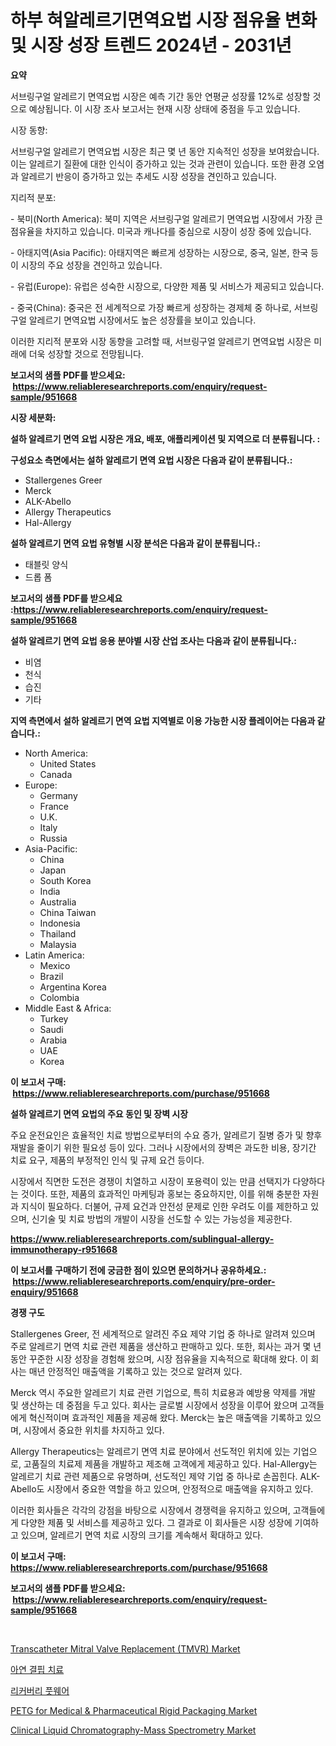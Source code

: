 <p><h1>하부 혀알레르기면역요법 시장 점유율 변화 및 시장 성장 트렌드 2024년 - 2031년</h1></p><p><strong>요약</strong></p>
<p><p>서브링구얼 알레르기 면역요법 시장은 예측 기간 동안 연평균 성장률 12%로 성장할 것으로 예상됩니다. 이 시장 조사 보고서는 현재 시장 상태에 중점을 두고 있습니다.</p><p>시장 동향:</p><p>서브링구얼 알레르기 면역요법 시장은 최근 몇 년 동안 지속적인 성장을 보여왔습니다. 이는 알레르기 질환에 대한 인식이 증가하고 있는 것과 관련이 있습니다. 또한 환경 오염과 알레르기 반응이 증가하고 있는 추세도 시장 성장을 견인하고 있습니다.</p><p>지리적 분포:</p><p>- 북미(North America): 북미 지역은 서브링구얼 알레르기 면역요법 시장에서 가장 큰 점유율을 차지하고 있습니다. 미국과 캐나다를 중심으로 시장이 성장 중에 있습니다.</p><p>- 아태지역(Asia Pacific): 아태지역은 빠르게 성장하는 시장으로, 중국, 일본, 한국 등이 시장의 주요 성장을 견인하고 있습니다.</p><p>- 유럽(Europe): 유럽은 성숙한 시장으로, 다양한 제품 및 서비스가 제공되고 있습니다.</p><p>- 중국(China): 중국은 전 세계적으로 가장 빠르게 성장하는 경제체 중 하나로, 서브링구얼 알레르기 면역요법 시장에서도 높은 성장률을 보이고 있습니다.</p><p>이러한 지리적 분포와 시장 동향을 고려할 때, 서브링구얼 알레르기 면역요법 시장은 미래에 더욱 성장할 것으로 전망됩니다.</p></p>
<p><strong>보고서의 샘플 PDF를 받으세요: &nbsp;<a href="https://www.reliableresearchreports.com/enquiry/request-sample/951668">https://www.reliableresearchreports.com/enquiry/request-sample/951668</a></strong></p>
<p><strong>시장 세분화:</strong></p>
<p><strong> 설하 알레르기 면역 요법 시장은 개요, 배포, 애플리케이션 및 지역으로 더 분류됩니다. :</strong></p>
<p><strong>구성요소 측면에서는 설하 알레르기 면역 요법 시장은 다음과 같이 분류됩니다.:</strong></p>
<p><ul><li>Stallergenes Greer</li><li>Merck</li><li>ALK-Abello</li><li>Allergy Therapeutics</li><li>Hal-Allergy</li></ul></p>
<p><strong> 설하 알레르기 면역 요법 유형별 시장 분석은 다음과 같이 분류됩니다.:</strong></p>
<p><ul><li>태블릿 양식</li><li>드롭 폼</li></ul></p>
<p><strong>보고서의 샘플 PDF를 받으세요 :<a href="https://www.reliableresearchreports.com/enquiry/request-sample/951668">https://www.reliableresearchreports.com/enquiry/request-sample/951668</a></strong></p>
<p><strong> 설하 알레르기 면역 요법 응용 분야별 시장 산업 조사는 다음과 같이 분류됩니다.:</strong></p>
<p><ul><li>비염</li><li>천식</li><li>습진</li><li>기타</li></ul></p>
<p><strong>지역 측면에서 설하 알레르기 면역 요법 지역별로 이용 가능한 시장 플레이어는 다음과 같습니다.:</strong></p>
<p><ul>
    <li>
        North America:
        <ul>
            <li>United States</li>
            <li>Canada</li>
        </ul>
    </li>
    <li>
        Europe:
        <ul>
            <li>Germany</li>
            <li>France</li>
            <li>U.K.</li>
            <li>Italy</li>
            <li>Russia</li>
        </ul>
    </li>
    <li>
        Asia-Pacific:
        <ul>
            <li>China</li>
            <li>Japan</li>
            <li>South Korea</li>
            <li>India</li>
            <li>Australia</li>
            <li>China Taiwan</li>
            <li>Indonesia</li>
            <li>Thailand</li>
            <li>Malaysia</li>
        </ul>
    </li>
    <li>
        Latin America:
        <ul>
            <li>Mexico</li>
            <li>Brazil</li>
            <li>Argentina Korea</li>
            <li>Colombia</li>
        </ul>
    </li>
    <li>
        Middle East & Africa:
        <ul>
            <li>Turkey</li>
            <li>Saudi</li>
            <li>Arabia</li>
            <li>UAE</li>
            <li>Korea</li>
        </ul>
    </li>
    </ul></p>
<p><strong>이 보고서 구매: &nbsp;<a href="https://www.reliableresearchreports.com/purchase/951668">https://www.reliableresearchreports.com/purchase/951668</a></strong></p>
<p><strong>설하 알레르기 면역 요법의 주요 동인 및 장벽 시장</strong></p>
<p><p>주요 운전요인은 효율적인 치료 방법으로부터의 수요 증가, 알레르기 질병 증가 및 향후 재발을 줄이기 위한 필요성 등이 있다. 그러나 시장에서의 장벽은 과도한 비용, 장기간 치료 요구, 제품의 부정적인 인식 및 규제 요건 등이다.</p><p>시장에서 직면한 도전은 경쟁이 치열하고 시장이 포용력이 있는 만큼 선택지가 다양하다는 것이다. 또한, 제품의 효과적인 마케팅과 홍보는 중요하지만, 이를 위해 충분한 자원과 지식이 필요하다. 더불어, 규제 요건과 안전성 문제로 인한 우려도 이를 제한하고 있으며, 신기술 및 치료 방법의 개발이 시장을 선도할 수 있는 가능성을 제공한다.</p></p>
<p><strong><a href="https://www.reliableresearchreports.com/sublingual-allergy-immunotherapy-r951668">https://www.reliableresearchreports.com/sublingual-allergy-immunotherapy-r951668</a></strong></p>
<p><strong>이 보고서를 구매하기 전에 궁금한 점이 있으면 문의하거나 공유하세요.: &nbsp;<a href="https://www.reliableresearchreports.com/enquiry/pre-order-enquiry/951668">https://www.reliableresearchreports.com/enquiry/pre-order-enquiry/951668</a></strong></p>
<p><strong>경쟁 구도</strong></p>
<p><p>Stallergenes Greer, 전 세계적으로 알려진 주요 제약 기업 중 하나로 알려져 있으며 주로 알레르기 면역 치료 관련 제품을 생산하고 판매하고 있다. 또한, 회사는 과거 몇 년 동안 꾸준한 시장 성장을 경험해 왔으며, 시장 점유율을 지속적으로 확대해 왔다. 이 회사는 매년 안정적인 매출액을 기록하고 있는 것으로 알려져 있다.</p><p>Merck 역시 주요한 알레르기 치료 관련 기업으로, 특히 치료용과 예방용 약제를 개발 및 생산하는 데 중점을 두고 있다. 회사는 글로벌 시장에서 성장을 이루어 왔으며 고객들에게 혁신적이며 효과적인 제품을 제공해 왔다. Merck는 높은 매출액을 기록하고 있으며, 시장에서 중요한 위치를 차지하고 있다.</p><p>Allergy Therapeutics는 알레르기 면역 치료 분야에서 선도적인 위치에 있는 기업으로, 고품질의 치료제 제품을 개발하고 제조해 고객에게 제공하고 있다. Hal-Allergy는 알레르기 치료 관련 제품으로 유명하며, 선도적인 제약 기업 중 하나로 손꼽힌다. ALK-Abello도 시장에서 중요한 역할을 하고 있으며, 안정적으로 매출액을 유지하고 있다.</p><p>이러한 회사들은 각각의 강점을 바탕으로 시장에서 경쟁력을 유지하고 있으며, 고객들에게 다양한 제품 및 서비스를 제공하고 있다. 그 결과로 이 회사들은 시장 성장에 기여하고 있으며, 알레르기 면역 치료 시장의 크기를 계속해서 확대하고 있다.</p></p>
<p><strong>이 보고서 구매: &nbsp; <a href="https://www.reliableresearchreports.com/purchase/951668">https://www.reliableresearchreports.com/purchase/951668</a></strong></p>
<p><strong>보고서의 샘플 PDF를 받으세요: &nbsp;<a href="https://www.reliableresearchreports.com/enquiry/request-sample/951668">https://www.reliableresearchreports.com/enquiry/request-sample/951668</a></strong><strong></strong></p>
<p>&nbsp;</p>
<p><p><a href="https://github.com/julyju69/Market-Research-Report-List-3/blob/main/transcatheter-mitral-valve-replacement-tmvr-market.md">Transcatheter Mitral Valve Replacement (TMVR) Market</a></p><p><a href="https://github.com/Howaoole34545/Market-Research-Report-List-1/blob/main/812526646441.md">아연 결핍 치료</a></p><p><a href="https://github.com/JackieFauhey9089475/Market-Research-Report-List-1/blob/main/279580746442.md">리커버리 풋웨어</a></p><p><a href="https://issuu.com/reportprime-2/docs/petg-for-medical-pharmaceutical-rigid-packaging-ma">PETG for Medical & Pharmaceutical Rigid Packaging Market</a></p><p><a href="https://github.com/gdfhhhj/Market-Research-Report-List-4/blob/main/clinical-liquid-chromatography-mass-spectrometry-market.md">Clinical Liquid Chromatography-Mass Spectrometry Market</a></p></p>